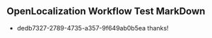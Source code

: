 ## OpenLocalization Workflow Test MarkDown
* dedb7327-2789-4735-a357-9f649ab0b5ea thanks!

<!--HONumber=Aug16_HO5-->


